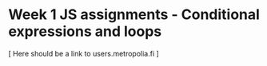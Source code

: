 # Week 1 JS assignments - Conditional expressions and loops

[ Here should be a link to users.metropolia.fi ]
